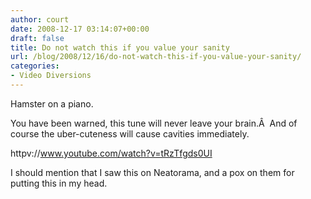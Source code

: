 ```yaml
---
author: court
date: 2008-12-17 03:14:07+00:00
draft: false
title: Do not watch this if you value your sanity
url: /blog/2008/12/16/do-not-watch-this-if-you-value-your-sanity/
categories:
- Video Diversions
---
```


Hamster on a piano.

You have been warned, this tune will never leave your brain.Â  And of course the uber-cuteness will cause cavities immediately.

httpv://www.youtube.com/watch?v=tRzTfgds0UI

I should mention that I saw this on Neatorama, and a pox on them for putting this in my head.
